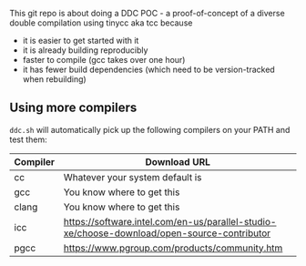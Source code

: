 This git repo is about doing a DDC POC - a proof-of-concept of a diverse double compilation using tinycc aka tcc because 
* it is easier to get started with it
* it is already building reproducibly
* faster to compile (gcc takes over one hour)
* it has fewer build dependencies (which need to be version-tracked when rebuilding)

## Using more compilers

`ddc.sh` will automatically pick up the following compilers on your PATH and
test them:

Compiler      | Download URL
--------------|-------------------------------------
cc            | Whatever your system default is
gcc           | You know where to get this
clang         | You know where to get this
icc           | https://software.intel.com/en-us/parallel-studio-xe/choose-download/open-source-contributor
pgcc          | https://www.pgroup.com/products/community.htm
